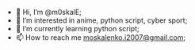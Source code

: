 - 👋 Hi, I’m @m0skalE;
- 👀 I’m interested in anime, python script, cyber sport;
- 🌱 I’m currently learning python script;
- 📫 How to reach me moskalenko.i2007@gmail.com;

<!---
m0skalE/m0skalE is a ✨ special ✨ repository because its `README.md` (this file) appears on your GitHub profile.
You can click the Preview link to take a look at your changes.
--->
